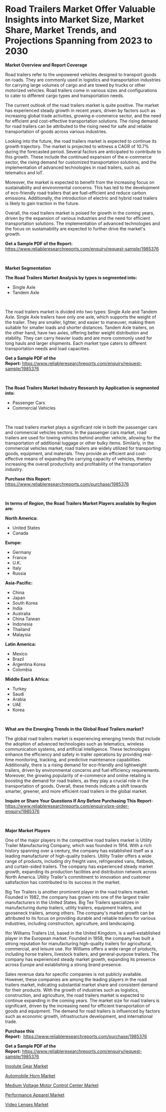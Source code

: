 <p><h1>Road Trailers Market Offer Valuable Insights into Market Size, Market Share, Market Trends, and Projections Spanning from 2023 to 2030</h1></p><p><strong>Market Overview and Report Coverage</strong></p>
<p><p>Road trailers refer to the unpowered vehicles designed to transport goods on roads. They are commonly used in logistics and transportation industries for carrying large volumes of cargo and are towed by trucks or other motorized vehicles. Road trailers come in various sizes and configurations to cater to different cargo types and transportation needs.</p><p>The current outlook of the road trailers market is quite positive. The market has experienced steady growth in recent years, driven by factors such as increasing global trade activities, growing e-commerce sector, and the need for efficient and cost-effective transportation solutions. The rising demand for road trailers can be attributed to the rising need for safe and reliable transportation of goods across various industries.</p><p>Looking into the future, the road trailers market is expected to continue its growth trajectory. The market is projected to witness a CAGR of 10.7% during the forecasted period. Several factors are anticipated to contribute to this growth. These include the continued expansion of the e-commerce sector, the rising demand for customized transportation solutions, and the implementation of advanced technologies in road trailers, such as telematics and IoT.</p><p>Moreover, the market is expected to benefit from the increasing focus on sustainability and environmental concerns. This has led to the development of eco-friendly road trailers that are fuel-efficient and reduce carbon emissions. Additionally, the introduction of electric and hybrid road trailers is likely to gain traction in the future.</p><p>Overall, the road trailers market is poised for growth in the coming years, driven by the expansion of various industries and the need for efficient transportation solutions. The implementation of advanced technologies and the focus on sustainability are expected to further drive the market's growth.</p></p>
<p><strong>Get a Sample PDF of the Report:</strong> <a href="https://www.reliableresearchreports.com/enquiry/request-sample/1985376">https://www.reliableresearchreports.com/enquiry/request-sample/1985376</a></p>
<p>&nbsp;</p>
<p><strong>Market Segmentation</strong></p>
<p><strong>The Road Trailers Market Analysis by types is segmented into:</strong></p>
<p><ul><li>Single Axle</li><li>Tandem Axle</li></ul></p>
<p>&nbsp;</p>
<p><p>The road trailers market is divided into two types: Single Axle and Tandem Axle. Single Axle trailers have only one axle, which supports the weight of the trailer. They are smaller, lighter, and easier to maneuver, making them suitable for smaller loads and shorter distances. Tandem Axle trailers, on the other hand, have two axles, offering better weight distribution and stability. They can carry heavier loads and are more commonly used for long hauls and larger shipments. Each market type caters to different transportation needs and load capacities.</p></p>
<p><strong>Get a Sample PDF of the Report:</strong>&nbsp;<a href="https://www.reliableresearchreports.com/enquiry/request-sample/1985376">https://www.reliableresearchreports.com/enquiry/request-sample/1985376</a></p>
<p>&nbsp;</p>
<p><strong>The Road Trailers Market Industry Research by Application is segmented into:</strong></p>
<p><ul><li>Passenger Cars</li><li>Commercial Vehicles</li></ul></p>
<p>&nbsp;</p>
<p><p>The road trailers market plays a significant role in both the passenger cars and commercial vehicles sectors. In the passenger cars market, road trailers are used for towing vehicles behind another vehicle, allowing for the transportation of additional luggage or other bulky items. Similarly, in the commercial vehicles market, road trailers are widely utilized for transporting goods, equipment, and materials. They provide an efficient and cost-effective means of expanding the carrying capacity of vehicles, thereby increasing the overall productivity and profitability of the transportation industry.</p></p>
<p><strong>Purchase this Report:</strong>&nbsp; <a href="https://www.reliableresearchreports.com/purchase/1985376">https://www.reliableresearchreports.com/purchase/1985376</a></p>
<p>&nbsp;</p>
<p><strong>In terms of Region, the Road Trailers Market Players available by Region are:</strong></p>
<p>
    <p> <strong> North America: </strong>
        <ul>
            <li>United States</li>
            <li>Canada</li>
        </ul>
        </p> 
    <p> <strong> Europe: </strong>
        <ul>
            <li>Germany</li>
            <li>France</li>
            <li>U.K.</li>
            <li>Italy</li>
            <li>Russia</li>
        </ul>
        </p> 
    <p> <strong> Asia-Pacific: </strong>
        <ul>
            <li>China</li>
            <li>Japan</li>
            <li>South Korea</li>
            <li>India</li>
            <li>Australia</li>
            <li>China Taiwan</li>
            <li>Indonesia</li>
            <li>Thailand</li>
            <li>Malaysia</li>
        </ul>
        </p> 
    <p> <strong> Latin America: </strong>
        <ul>
            <li>Mexico</li>
            <li>Brazil</li>
            <li>Argentina Korea</li>
            <li>Colombia</li>
        </ul>
        </p> 
    <p> <strong> Middle East & Africa: </strong>
        <ul>
            <li>Turkey</li>
            <li>Saudi</li>
            <li>Arabia</li>
            <li>UAE</li>
            <li>Korea</li>
        </ul>
    </p>
    </p>
<p>&nbsp;</p>
<p><strong>What are the Emerging Trends in the Global Road Trailers market?</strong></p>
<p><p>The global road trailers market is experiencing emerging trends that include the adoption of advanced technologies such as telematics, wireless communication systems, and artificial intelligence. These technologies enhance the efficiency and safety in trailer operations by providing real-time monitoring, tracking, and predictive maintenance capabilities. Additionally, there is a rising demand for eco-friendly and lightweight trailers, driven by environmental concerns and fuel efficiency requirements. Moreover, the growing popularity of e-commerce and online retailing is boosting the demand for road trailers, as they play a crucial role in the transportation of goods. Overall, these trends indicate a shift towards smarter, greener, and more efficient road trailers in the global market.</p></p>
<p><strong>Inquire or Share Your Questions If Any Before Purchasing This Report</strong>- <a href="https://www.reliableresearchreports.com/enquiry/pre-order-enquiry/1985376">https://www.reliableresearchreports.com/enquiry/pre-order-enquiry/1985376</a></p>
<p>&nbsp;</p>
<p><strong>Major Market Players</strong></p>
<p><p>One of the major players in the competitive road trailers market is Utility Trailer Manufacturing Company, which was founded in 1914. With a rich history spanning over a century, the company has established itself as a leading manufacturer of high-quality trailers. Utility Trailer offers a wide range of products, including dry freight vans, refrigerated vans, flatbeds, and curtain-sided trailers. The company has experienced steady market growth, expanding its production facilities and distribution network across North America. Utility Trailer's commitment to innovation and customer satisfaction has contributed to its success in the market.</p><p>Big Tex Trailers is another prominent player in the road trailers market. Founded in 1982, the company has grown into one of the largest trailer manufacturers in the United States. Big Tex Trailers specializes in manufacturing dump trailers, utility trailers, equipment trailers, and gooseneck trailers, among others. The company's market growth can be attributed to its focus on providing durable and reliable trailers for various industries, including construction, agriculture, and landscaping.</p><p>Ifor Williams Trailers Ltd, based in the United Kingdom, is a well-established player in the European market. Founded in 1958, the company has built a strong reputation for manufacturing high-quality trailers for agricultural, commercial, and leisure use. Ifor Williams offers a wide range of products, including horse trailers, livestock trailers, and general-purpose trailers. The company has experienced steady market growth, expanding its presence across Europe and establishing a strong brand presence.</p><p>Sales revenue data for specific companies is not publicly available. However, these companies are among the leading players in the road trailers market, indicating substantial market share and consistent demand for their products. With the growth of industries such as logistics, construction, and agriculture, the road trailers market is expected to continue expanding in the coming years. The market size for road trailers is significant, driven by the increasing need for efficient transportation of goods and equipment. The demand for road trailers is influenced by factors such as economic growth, infrastructure development, and international trade.</p></p>
<p><strong>Purchase this Report:</strong>&nbsp;&nbsp;<a href="https://www.reliableresearchreports.com/purchase/1985376">https://www.reliableresearchreports.com/purchase/1985376</a></p>
<p></p>
<p><strong>Get a Sample PDF of the Report:</strong>&nbsp;<a href="https://www.reliableresearchreports.com/enquiry/request-sample/1985376">https://www.reliableresearchreports.com/enquiry/request-sample/1985376</a></p>
<p><p><a href="https://www.linkedin.com/pulse/involute-gear-market-size-growth-forecast-from-2023--j0xee/">Involute Gear Market</a></p><p><a href="https://github.com/gdfhhhj/Market-Research-Report-List-1/blob/main/automobile-horn-market.md">Automobile Horn Market</a></p><p><a href="https://www.linkedin.com/pulse/medium-voltage-motor-control-center-market-share-amp-new-trends-u5nse/">Medium Voltage Motor Control Center Market</a></p><p><a href="https://medium.com/@melt.scale.beast/performance-apparel-market-exploring-market-share-market-trends-and-future-growth-6cf962dda2be">Performance Apparel Market</a></p><p><a href="https://medium.com/@sake.use.loan/video-lenses-market-share-evolution-and-market-growth-trends-2023-2030-a8e6928b9f78">Video Lenses Market</a></p></p>